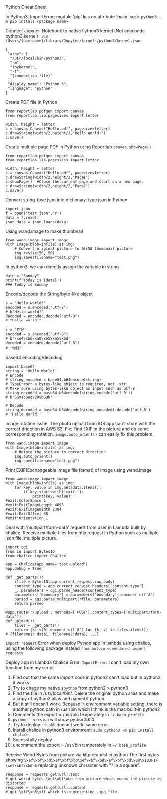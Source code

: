 Python Cheat Sheet

In Python3, ImportError: module 'pip' has no attribute 'main' 
`sudo python3 -m pip install <package name>`

Connect Jupyter-Notebook to native Python3 kernel (Not anaconda python3 kernel)
` vim /Users/{username}/Library/Jupyter/kernels/python3/kernel.json`
```
{
 "argv": [
  "/usr/local/bin/python3",
  "-m",
  "ipykernel",
  "-f",
  "{connection_file}"
 ],
 "display_name": "Python 3",
 "language": "python"
}

```

Create PDF file in Python
```
from reportlab.pdfgen import canvas
from reportlab.lib.pagesizes import letter

width, height = letter
c = canvas.Canvas("Hello.pdf", pagesize=letter)
c.drawString(width/2,height/2,"Hello World!")
c.save()
```

Create multiple page PDF in Python using Reportlab `canvas.showPage()`
```
from reportlab.pdfgen import canvas
from reportlab.lib.pagesizes import letter

width, height = letter
c = canvas.Canvas("Hello.pdf", pagesize=letter)
c.drawString(width/2,height/2,"Page1")
c.showPage()  #Close the current page and start on a new page.
c.drawString(width/2,height/2,"Page2")
c.save()
```

Convert string-tpye json into dictionary-type json in Python
```
import json
f = open("test.json",'r')
data = f.read()
json_data = json.loads(data)
```

Using wand.image to make thumbnail
```
from wand.image import Image
with Image(blob=infile) as img:
    # Convert original picture to 50x50 thumbnail picture
    img.resize(50, 50)
    img.save(filename="test.png")
```

In python3, we can directly assign the variable in string
```
date = "Sunday"
print(f'Today is {date}')
### Today is Sunday
```

Encode/decode the String/byte-like object
```
s = "Hello world!"
encoded = s.encoded("utf-8")
# b"Hello world!"
decoded = encoded.decode("utf-8") 
# "Hello world!"

s = '你好'
encoded = s.encoded("utf-8")
# b'\xe4\xbd\xa0\xe5\xa5\xbd'
decoded = encoded.decode("utf-8") 
# '你好'
```

base64 encoding/decoding
```
import base64
string = 'Hello World!'
# Encode
# string_encoded = base64.b64encode(string)
# TypeError: a bytes-like object is required, not 'str'
# Make sure using bytes-like object as input such as utf-8
string_encoded = base64.b64encode(string.encode('utf-8'))
# b'SGVsbG8gV29ybGQh'

# Decode
string_decoded = base64.b64decode(string_encoded).decode('utf-8')
# 'Hello World!'
```

Image rotation
Issue: The photo upload from iOS app can't store with the correct driection in AWS S3.
Fix: Find EXIF in the picture and do some corresponding rotation. `image.auto_orient()` can easily fix this problem.
```
from wand.image import Image
with Image(blob=infile) as img:
    # Rotate the picture to correct direction
    img.auto_orient()
    img.save(filename="test.png")
```

Print EXIF(Exchangeable image file format) of image using wand.image
```
from wand.image import Image
with Image(blob=infile) as img:
	for key, value in img.metadata.items():
	    if key.startswith('exif:'):
	        print(key, value)
#exif:ColorSpace 1
#exif:ExifImageLength 4096
#exif:ExifImageWidth 2304
#exif:ExifOffset 38
#exif:Orientation 1
```

Deal with 'multipart/form-data' request from user in Lambda built by chalice.
Receive multiple files from http request in Python such as multiple json file, multiple picture.
```
import cgi
from io import BytesIO
from chalice import Chalice

app = Chalice(app_name='test-upload')
app.debug = True

def _get_parts():
    rfile = BytesIO(app.current_request.raw_body)
    content_type = app.current_request.headers['content-type']
    _, parameters = cgi.parse_header(content_type)
    parameters['boundary'] = parameters['boundary'].encode('utf-8')
    parsed = cgi.parse_multipart(rfile, parameters)
    return parsed

@app.route('/upload', methods=['POST'],content_types=['multipart/form-data'])
def upload():
    files = _get_parts()
    return {k: v[0].decode('utf-8') for (k, v) in files.items()}
# {filename1: data1, filename2:data2, ...}
```

`import request` Error when deploy Python app in lambda using chalice, using the following package instead
`from botocore.vendored import requests`


Deploy app in Lambda Chalice Error. `ImportError`: I can't load my own function from my script
1. Find out that the same import code in python2 can't load but in python3 it works
2. Try to chage my native `$python` from python2 > python3
3. Find the file in /usr/local/bin/. Delete the original python alias and make a copy of python3 alias and named it python
4. But it still doesn't work. Because in environment variable setting, there is another python path in /usr/bin which I think is the mac built-in python2 
5. Comments the export = /usr/bin temperately in `~/.bash_profile`
6. `python --version` will show python3.6.0
7. Try to deploy --> still doesn't work, same error
8. Install chalice in python3 environment: `sudo python3 -m pip install chalice`
9. Sucessfully deploy
10. uncomment the export = /usr/bin temperately in `~/.bash_profile`


Receive Weird Bytes from picture via http request in python
The first bytes showing `\xef\xbf\xbd\xef\xbf\xbd\xef\xbf\xbd\xef\xbf\xbd\x00\x10JFIF`
`\xef\xbf\xbd` is replacing unknown character with "? in a square".

```
response = requests.get(url).text
# get werid bytes \xef\xbf\xbd from picture which means the picture is distorted
response = requests.get(url).content
# get \xff\xd8\xff which is representing .jpg file
```